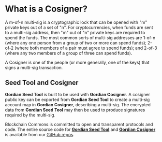 # What is a Cosigner?

A m-of-n multi-sig is a cryptographic lock that can be opened with "m" private keys out of a set of "n". For cryptocurrencies, when funds are sent to a multi-sig address, then "m" out of "n" private keys are required to spend the funds. The most common sorts of multi-sig addresses are 1-of-n (where any one person from a group of two or more can spend funds); 2-of-2 (where both members of a pair must agree to spend funds); and 2-of-3 (where any two members of a group of three can spend funds).

A Cosigner is one of the people (or more generally, one of the keys) that signs a multi-sig transaction. 

## Seed Tool and Cosigner

**Gordian Seed Tool** is built to be used with **Gordian Cosigner**. A cosigner public key can be exported from **Gordian Seed Tool** to create a multi-sig account map in **Gordian Cosigner**, describing a multi-sig. The encrypted data from **Gordian Seed Tool** may then be used to produce signatures required by the multi-sig.

Blockchain Commons is committed to open and transparent protocols and code. The entire source code for [**Gordian Seed Tool**](https://github.com/BlockchainCommons/GordianSeedTool-iOS) and [**Gordian Cosigner**](https://github.com/BlockchainCommons/GordianCosigner-iOS) is available from our [GitHub repos](https://github.com/BlockchainCommons).
